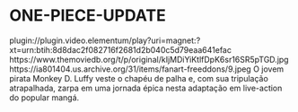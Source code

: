 # ONE-PIECE-UPDATE

<item>
<title>[COLOR silver][B] ONE PIECE A SÉRIE 1º TEMPORADA [/COLOR][/B][COLOR yellow]  FULL HD  [B][/COLOR][/B]</title>
<link>plugin://plugin.video.elementum/play?uri=magnet:?xt=urn:btih:8d8dac2f082716f2681d2b040c5d79eaa641efac</link>
<thumbnail>https://www.themoviedb.org/t/p/original/kIjMDiYiKtlfDpK6sr16SR5pTGD.jpg</thumbnail>
<fanart>https://ia801404.us.archive.org/31/items/fanart-freeddons/9.jpeg</fanart>
<info>O jovem pirata Monkey D. Luffy veste o chapéu de palha e, com sua tripulação atrapalhada, zarpa em uma jornada épica nesta adaptação em live-action do popular mangá.</info>
</item>
